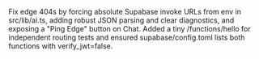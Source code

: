 Fix edge 404s by forcing absolute Supabase invoke URLs from env in src/lib/ai.ts,
adding robust JSON parsing and clear diagnostics, and exposing a "Ping Edge"
button on Chat. Added a tiny /functions/hello for independent routing tests and
ensured supabase/config.toml lists both functions with verify_jwt=false.